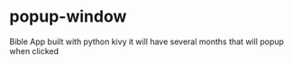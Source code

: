 # popup-window
Bible App built with python kivy
it will have several months that will popup when clicked
